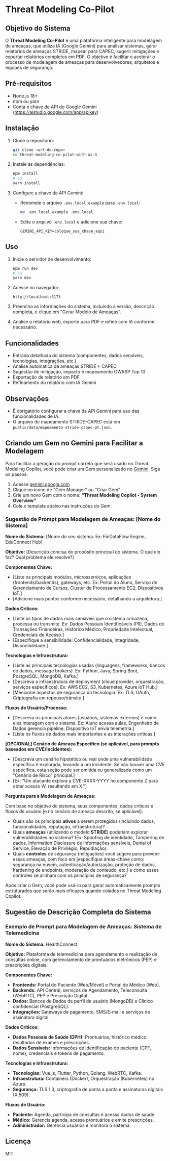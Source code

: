 # Threat Modeling Co-Pilot

## Objetivo do Sistema

O **Threat Modeling Co-Pilot** é uma plataforma inteligente para modelagem de ameaças, que utiliza IA (Google Gemini) para analisar sistemas, gerar relatórios de ameaças STRIDE, mapear para CAPEC, sugerir mitigações e exportar relatórios completos em PDF. O objetivo é facilitar e acelerar o processo de modelagem de ameaças para desenvolvedores, arquitetos e equipes de segurança.

## Pré-requisitos

- Node.js 18+
- npm ou yarn
- Conta e chave de API do Google Gemini (https://aistudio.google.com/app/apikey)

## Instalação

1. Clone o repositório:
   ```bash
   git clone <url-do-repo>
   cd threat-modeling-co-pilot-with-ai-3
   ```

2. Instale as dependências:
   ```bash
   npm install
   # ou
   yarn install
   ```

3. Configure a chave da API Gemini:
   - Renomeie o arquivo `.env.local.example` para `.env.local`:
     ```bash
     mv .env.local.example .env.local
     ```
   - Edite o arquivo `.env.local` e adicione sua chave:
     ```env
     GEMINI_API_KEY=coloque_sua_chave_aqui
     ```

## Uso

1. Inicie o servidor de desenvolvimento:
   ```bash
   npm run dev
   # ou
   yarn dev
   ```

2. Acesse no navegador:
   ```
   http://localhost:5173
   ```

3. Preencha as informações do sistema, incluindo a versão, descrição completa, e clique em "Gerar Modelo de Ameaças".

4. Analise o relatório web, exporte para PDF e refine com IA conforme necessário.

## Funcionalidades
- Entrada detalhada do sistema (componentes, dados sensíveis, tecnologias, integrações, etc.)
- Análise automática de ameaças STRIDE + CAPEC
- Sugestão de mitigação, impacto e mapeamento OWASP Top 10
- Exportação de relatório em PDF
- Refinamento do relatório com IA Gemini

## Observações
- É obrigatório configurar a chave da API Gemini para uso das funcionalidades de IA.
- O arquivo de mapeamento STRIDE-CAPEC está em `public/data/mapeamento-stride-capec-pt.json`.

## Criando um Gem no Gemini para Facilitar a Modelagem

Para facilitar a geração do prompt correto que será usado no Threat Modeling Copilot, você pode criar um Gem personalizado no [Gemini](https://gemini.google.com). Siga os passos:

1. Acesse [gemini.google.com](https://gemini.google.com)
2. Clique no ícone de "Gem Manager" ou "Criar Gem"
3. Crie um novo Gem com o nome: **"Threat Modeling Copilot - System Overview"**
4. Cole o template abaixo nas instruções do Gem:

### **Sugestão de Prompt para Modelagem de Ameaças: [Nome do Sistema]**

**Nome do Sistema:** [Nome do seu sistema. Ex: FinDataFlow Engine, EduConnect Hub]

**Objetivo:** [Descrição concisa do propósito principal do sistema. O que ele faz? Qual problema ele resolve?]

**Componentes Chave:**
* [Liste os principais módulos, microsserviços, aplicações (frontends/backends), gateways, etc. Ex: Portal do Aluno, Serviço de Gerenciamento de Cursos, Cluster de Processamento EC2, Dispositivos IoT.]
* [Adicione mais pontos conforme necessário, detalhando a arquitetura.]

**Dados Críticos:**
* [Liste os tipos de dados mais sensíveis que o sistema armazena, processa ou transmite. Ex: Dados Pessoais Identificáveis (PII), Dados de Transações Financeiras, Histórico Médico, Propriedade Intelectual, Credenciais de Acesso.]
* [Especifique a sensibilidade: Confidencialidade, Integridade, Disponibilidade.]

**Tecnologias e Infraestrutura:**
* [Liste as principais tecnologias usadas (linguagens, frameworks, bancos de dados, message brokers). Ex: Python, Java, Spring Boot, PostgreSQL, MongoDB, Kafka.]
* [Descreva a infraestrutura de deployment (cloud provider, orquestração, serviços específicos). Ex: AWS EC2, S3, Kubernetes, Azure IoT Hub.]
* [Mencione aspectos de segurança da tecnologia. Ex: TLS, OAuth, Criptografia em repouso/trânsito.]

**Fluxos de Usuário/Processo:**
* [Descreva os principais atores (usuários, sistemas externos) e como eles interagem com o sistema. Ex: Aluno acessa aulas, Engenheiro de Dados gerencia pipeline, Dispositivo IoT envia telemetria.]
* [Liste os fluxos de dados mais importantes e as interações críticas.]

**[OPCIONAL] Cenário de Ameaça Específico (se aplicável, para prompts baseados em CVE/Incidentes):**
* [Descreva um cenário hipotético ou real onde uma vulnerabilidade específica é explorada, levando a um incidente. Se não houver uma CVE específica, esta seção pode ser omitida ou generalizada como um "Cenário de Risco" principal.]
* [Ex: "Um atacante explora a CVE-XXXX-YYYY no componente Z para obter acesso W, resultando em X."]

**Pergunta para a Modelagem de Ameaças:**

Com base no objetivo do sistema, seus componentes, dados críticos e fluxos de usuário [e no cenário de ameaça descrito, se aplicável]:

* Quais são os principais **ativos** a serem protegidos (incluindo dados, funcionalidades, reputação, infraestrutura)?
* Quais **ameaças** (utilizando o modelo **STRIDE**) poderiam explorar vulnerabilidades no sistema? (Ex: Spoofing de identidade, Tampering de dados, Information Disclosure de informações sensíveis, Denial of Service, Elevação de Privilégio, Repudiação).
* Quais **controles** de segurança (mitigações) você sugere para prevenir essas ameaças, com foco em [especifique áreas-chave como: segurança na nuvem, autenticação/autorização, proteção de dados, hardening de endpoints, moderação de conteúdo, etc.] e como esses controles se alinham com os princípios de segurança?

Após criar o Gem, você pode usá-lo para gerar automaticamente prompts estruturados que serão mais eficazes quando colados no Threat Modeling Copilot.

## Sugestão de Descrição Completa do Sistema

### Exemplo de Prompt para Modelagem de Ameaças: Sistema de Telemedicina

**Nome do Sistema:** HealthConnect

**Objetivo:** Plataforma de telemedicina para agendamento e realização de consultas online, com gerenciamento de prontuários eletrônicos (PEP) e prescrições digitais.

**Componentes Chave:**
- **Frontends:** Portal do Paciente (Web/Móvel) e Portal do Médico (Web).
- **Backends:** API Central, serviços de Agendamento, Teleconsulta (WebRTC), PEP e Prescrição Digital.
- **Dados:** Bancos de Dados de perfil de usuário (MongoDB) e Clínico confidencial (PostgreSQL).
- **Integrações:** Gateways de pagamento, SMS/E-mail e serviços de assinatura digital.

**Dados Críticos:**
- **Dados Pessoais de Saúde (DPH):** Prontuários, histórico médico, resultados de exames e prescrições.
- **Dados Sensíveis:** Informações de identificação do paciente (CPF, nome), credenciais e tokens de pagamento.

**Tecnologias e Infraestrutura:**
- **Tecnologias:** Vue.js, Flutter, Python, Golang, WebRTC, Kafka.
- **Infraestrutura:** Containers (Docker), Orquestração (Kubernetes) no Azure.
- **Segurança:** TLS 1.3, criptografia de ponta a ponta e assinaturas digitais (X.509).

**Fluxos de Usuário:**
- **Paciente:** Agenda, participa de consultas e acessa dados de saúde.
- **Médico:** Gerencia agenda, acessa prontuários e emite prescrições.
- **Administrador:** Gerencia usuários e monitora o sistema.

## Licença
MIT
